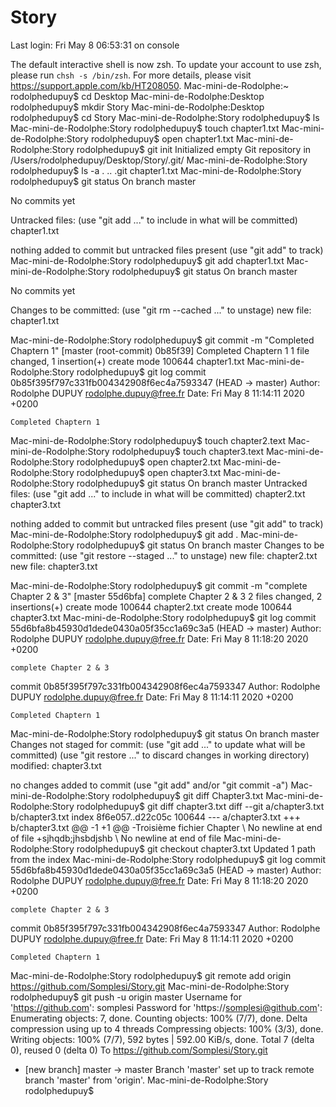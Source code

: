 # Story

Last login: Fri May  8 06:53:31 on console

The default interactive shell is now zsh.
To update your account to use zsh, please run `chsh -s /bin/zsh`.
For more details, please visit https://support.apple.com/kb/HT208050.
Mac-mini-de-Rodolphe:~ rodolphedupuy$ cd Desktop
Mac-mini-de-Rodolphe:Desktop rodolphedupuy$ mkdir Story
Mac-mini-de-Rodolphe:Desktop rodolphedupuy$ cd Story
Mac-mini-de-Rodolphe:Story rodolphedupuy$ ls
Mac-mini-de-Rodolphe:Story rodolphedupuy$ touch chapter1.txt
Mac-mini-de-Rodolphe:Story rodolphedupuy$ open chapter1.txt
Mac-mini-de-Rodolphe:Story rodolphedupuy$ git init
Initialized empty Git repository in /Users/rodolphedupuy/Desktop/Story/.git/
Mac-mini-de-Rodolphe:Story rodolphedupuy$ ls -a
.		..		.git		chapter1.txt
Mac-mini-de-Rodolphe:Story rodolphedupuy$ git status
On branch master

No commits yet

Untracked files:
  (use "git add <file>..." to include in what will be committed)
	chapter1.txt

nothing added to commit but untracked files present (use "git add" to track)
Mac-mini-de-Rodolphe:Story rodolphedupuy$ git add chapter1.txt
Mac-mini-de-Rodolphe:Story rodolphedupuy$ git status
On branch master

No commits yet

Changes to be committed:
  (use "git rm --cached <file>..." to unstage)
	new file:   chapter1.txt

Mac-mini-de-Rodolphe:Story rodolphedupuy$ git commit -m "Completed Chaptern 1"
[master (root-commit) 0b85f39] Completed Chaptern 1
 1 file changed, 1 insertion(+)
 create mode 100644 chapter1.txt
Mac-mini-de-Rodolphe:Story rodolphedupuy$ git log
commit 0b85f395f797c331fb004342908f6ec4a7593347 (HEAD -> master)
Author: Rodolphe DUPUY <rodolphe.dupuy@free.fr>
Date:   Fri May 8 11:14:11 2020 +0200

    Completed Chaptern 1
Mac-mini-de-Rodolphe:Story rodolphedupuy$ touch chapter2.text
Mac-mini-de-Rodolphe:Story rodolphedupuy$ touch chapter3.text
Mac-mini-de-Rodolphe:Story rodolphedupuy$ open chapter2.txt
Mac-mini-de-Rodolphe:Story rodolphedupuy$ open chapter3.txt
Mac-mini-de-Rodolphe:Story rodolphedupuy$ git status
On branch master
Untracked files:
  (use "git add <file>..." to include in what will be committed)
	chapter2.txt
	chapter3.txt

nothing added to commit but untracked files present (use "git add" to track)
Mac-mini-de-Rodolphe:Story rodolphedupuy$ git add .
Mac-mini-de-Rodolphe:Story rodolphedupuy$ git status
On branch master
Changes to be committed:
  (use "git restore --staged <file>..." to unstage)
	new file:   chapter2.txt
	new file:   chapter3.txt

Mac-mini-de-Rodolphe:Story rodolphedupuy$ git commit -m "complete Chapter 2 & 3"
[master 55d6bfa] complete Chapter 2 & 3
 2 files changed, 2 insertions(+)
 create mode 100644 chapter2.txt
 create mode 100644 chapter3.txt
Mac-mini-de-Rodolphe:Story rodolphedupuy$ git log
commit 55d6bfa8b45930d1dede0430a05f35cc1a69c3a5 (HEAD -> master)
Author: Rodolphe DUPUY <rodolphe.dupuy@free.fr>
Date:   Fri May 8 11:18:20 2020 +0200

    complete Chapter 2 & 3

commit 0b85f395f797c331fb004342908f6ec4a7593347
Author: Rodolphe DUPUY <rodolphe.dupuy@free.fr>
Date:   Fri May 8 11:14:11 2020 +0200

    Completed Chaptern 1
Mac-mini-de-Rodolphe:Story rodolphedupuy$ git status
On branch master
Changes not staged for commit:
  (use "git add <file>..." to update what will be committed)
  (use "git restore <file>..." to discard changes in working directory)
	modified:   chapter3.txt

no changes added to commit (use "git add" and/or "git commit -a")
Mac-mini-de-Rodolphe:Story rodolphedupuy$ git diff Chapter3.txt
Mac-mini-de-Rodolphe:Story rodolphedupuy$ git diff chapter3.txt
diff --git a/chapter3.txt b/chapter3.txt
index 8f6e057..d22c05c 100644
--- a/chapter3.txt
+++ b/chapter3.txt
@@ -1 +1 @@
-Troisième fichier Chapter
\ No newline at end of file
+sjhqdb;jhsbdjshb
\ No newline at end of file
Mac-mini-de-Rodolphe:Story rodolphedupuy$ git checkout chapter3.txt
Updated 1 path from the index
Mac-mini-de-Rodolphe:Story rodolphedupuy$ git log
commit 55d6bfa8b45930d1dede0430a05f35cc1a69c3a5 (HEAD -> master)
Author: Rodolphe DUPUY <rodolphe.dupuy@free.fr>
Date:   Fri May 8 11:18:20 2020 +0200

    complete Chapter 2 & 3

commit 0b85f395f797c331fb004342908f6ec4a7593347
Author: Rodolphe DUPUY <rodolphe.dupuy@free.fr>
Date:   Fri May 8 11:14:11 2020 +0200

    Completed Chaptern 1
Mac-mini-de-Rodolphe:Story rodolphedupuy$ git remote add origin https://github.com/Somplesi/Story.git
Mac-mini-de-Rodolphe:Story rodolphedupuy$ git push -u origin master
Username for 'https://github.com': somplesi
Password for 'https://somplesi@github.com': 
Enumerating objects: 7, done.
Counting objects: 100% (7/7), done.
Delta compression using up to 4 threads
Compressing objects: 100% (3/3), done.
Writing objects: 100% (7/7), 592 bytes | 592.00 KiB/s, done.
Total 7 (delta 0), reused 0 (delta 0)
To https://github.com/Somplesi/Story.git
 * [new branch]      master -> master
Branch 'master' set up to track remote branch 'master' from 'origin'.
Mac-mini-de-Rodolphe:Story rodolphedupuy$ 


